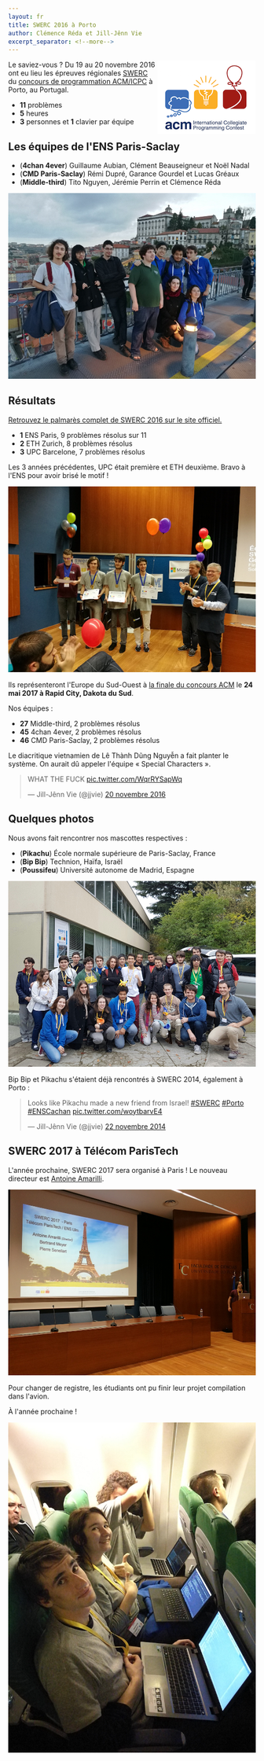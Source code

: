 ```yaml
---
layout: fr
title: SWERC 2016 à Porto
author: Clémence Réda et Jill-Jênn Vie
excerpt_separator: <!--more-->
---
```


<img src="/fr/images/swerc2016/icpc.png" style="float: right" alt="Le logo du concours ACM/ICPC" />

Le saviez-vous ? Du 19 au 20 novembre 2016 ont eu lieu les épreuves régionales [SWERC](http://swerc.eu) du [concours de programmation ACM/ICPC](/acm/) à Porto, au Portugal.

- **11** problèmes
- **5** heures
- **3** personnes et **1** clavier par équipe

<!--more-->

## Les équipes de l'ENS Paris-Saclay

- (**4chan 4ever**) Guillaume Aubian, Clément Beauseigneur et Noël Nadal
- (**CMD Paris-Saclay**) Rémi Dupré, Garance Gourdel et Lucas Gréaux
- (**Middle-third**) Tito Nguyen, Jérémie Perrin et Clémence Réda

![Les équipes de l'ENS Paris-Saclay à SWERC 2016](/fr/images/swerc2016/ens-paris-saclay.jpg)

## Résultats

[Retrouvez le palmarès complet de SWERC 2016 sur le site officiel.](http://swerc.up.pt/2016/reports/ranking.html)

- **1** ENS Paris, 9 problèmes résolus sur 11
- **2** ETH Zurich, 8 problèmes résolus
- **3** UPC Barcelone, 7 problèmes résolus

Les 3 années précédentes, UPC était première et ETH deuxième. Bravo à l'ENS pour avoir brisé le motif !

![Ulm remporte SWERC 2016](/fr/images/swerc2016/ulm.jpg)

Ils représenteront l'Europe du Sud-Ouest à [la finale du concours ACM](https://icpc.baylor.edu/worldfinals/schedule) le **24 mai 2017 à Rapid City, Dakota du Sud**.

Nos équipes :

- **27** Middle-third, 2 problèmes résolus
- **45** 4chan 4ever, 2 problèmes résolus
- **46** CMD Paris-Saclay, 2 problèmes résolus

Le diacritique vietnamien de Lê Thành Dũng Nguyễn a fait planter le système. On aurait dû appeler l'équipe « Special Characters ».

<blockquote class="twitter-tweet" data-lang="fr"><p lang="en" dir="ltr">WHAT THE FUCK <a href="https://t.co/WqrRYSapWq">pic.twitter.com/WqrRYSapWq</a></p>&mdash; Jill-Jênn Vie (@jjvie) <a href="https://twitter.com/jjvie/status/800387854518124544">20 novembre 2016</a></blockquote> <script async src="//platform.twitter.com/widgets.js" charset="utf-8"></script>

## Quelques photos

Nous avons fait rencontrer nos mascottes respectives :

- (**Pikachu**) École normale supérieure de Paris-Saclay, France
- (**Bip Bip**) Technion, Haïfa, Israël
- (**Poussifeu**) Université autonome de Madrid, Espagne

![Porto SWERC 2016](/fr/images/swerc2016/swerc2016.jpg)

Bip Bip et Pikachu s'étaient déjà rencontrés à SWERC 2014, également à Porto :

<blockquote class="twitter-tweet" data-lang="fr"><p lang="en" dir="ltr">Looks like Pikachu made a new friend from Israel! <a href="https://twitter.com/hashtag/SWERC?src=hash">#SWERC</a> <a href="https://twitter.com/hashtag/Porto?src=hash">#Porto</a> <a href="https://twitter.com/hashtag/ENSCachan?src=hash">#ENSCachan</a> <a href="http://t.co/woytbarvE4">pic.twitter.com/woytbarvE4</a></p>&mdash; Jill-Jênn Vie (@jjvie) <a href="https://twitter.com/jjvie/status/536117139925913600">22 novembre 2014</a></blockquote> <script async src="//platform.twitter.com/widgets.js" charset="utf-8"></script>

## SWERC 2017 à Télécom ParisTech

L'année prochaine, SWERC 2017 sera organisé à Paris ! Le nouveau directeur est [Antoine Amarilli](https://a3nm.net).

![Paris SWERC 2017](/fr/images/swerc2016/swerc2017.jpg)

Pour changer de registre, les étudiants ont pu finir leur projet compilation dans l'avion.

À l'année prochaine !

![Projet compilation](/fr/images/swerc2016/compil.jpg)
